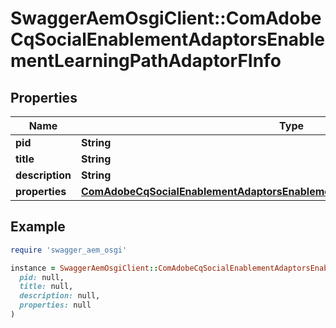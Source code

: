 # SwaggerAemOsgiClient::ComAdobeCqSocialEnablementAdaptorsEnablementLearningPathAdaptorFInfo

## Properties

| Name | Type | Description | Notes |
| ---- | ---- | ----------- | ----- |
| **pid** | **String** |  | [optional] |
| **title** | **String** |  | [optional] |
| **description** | **String** |  | [optional] |
| **properties** | [**ComAdobeCqSocialEnablementAdaptorsEnablementLearningPathAdaptorFProperties**](ComAdobeCqSocialEnablementAdaptorsEnablementLearningPathAdaptorFProperties.md) |  | [optional] |

## Example

```ruby
require 'swagger_aem_osgi'

instance = SwaggerAemOsgiClient::ComAdobeCqSocialEnablementAdaptorsEnablementLearningPathAdaptorFInfo.new(
  pid: null,
  title: null,
  description: null,
  properties: null
)
```

